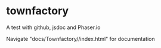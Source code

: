 # townfactory
A test with github, jsdoc and Phaser.io

Navigate "docs/Townfactory/<version>/index.html" for documentation
